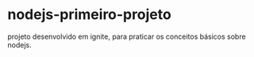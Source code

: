 # nodejs-primeiro-projeto
projeto desenvolvido em ignite, para praticar os conceitos básicos sobre nodejs.
